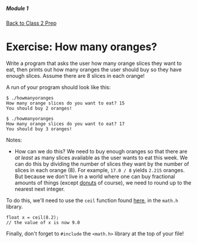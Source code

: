 ##### Module 1

[Back to Class 2 Prep](../../class2-prep)

# Exercise: How many oranges?

Write a program that asks the user how many orange slices they want to eat, then prints out how many oranges the user should buy so they have enough slices. Assume there are 8 slices in each orange!

A run of your program should look like this:
```
$ ./howmanyoranges
How many orange slices do you want to eat? 15
You should buy 2 oranges!
```

```
$ ./howmanyoranges
How many orange slices do you want to eat? 17
You should buy 3 oranges!
```

Notes:
- How can we do this?  We need to buy enough oranges so that there are *at least* as many slices available as the user wants to eat this week. We can do this by dividing the number of slices they want by the number of slices in each orange (8). For example, `17.0 / 8` yields `2.215` oranges. But because we don't live in a world where one can buy fractional amounts of things (except [donuts](../../studios/donuts) of course), we need to round up to the nearest next integer.

To do this, we'll need to use the `ceil` function found [here](https://reference.cs50.net/math.h/ceil), in the `math.h` library.

```
float x = ceil(8.2);
// the value of x is now 9.0
```

Finally, don't forget to `#include` the `<math.h>` library at the top of your file!

